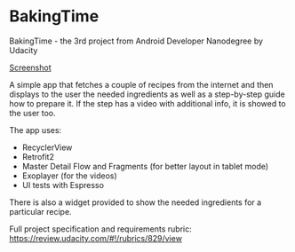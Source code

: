 # BakingTime
BakingTime - the 3rd project from Android Developer Nanodegree by Udacity

[Screenshot](https://lh3.googleusercontent.com/YntpFN3bfWqlA6aAHURR81h9LpREvxeZ47js5_ZoeuucjkJQc7AM1CzRnrMq-YJ2Nn9l5mczNOVOvRhruQ4EFWvPO_13moW2H_xq7iQ8jNzR62uSJ4EPD5Ns6ok08NowEzQ71Ul83_NkAfgod1WI8a51DhXbzt4G5wV7uwJcP9Be-78L3kqLQEBZSH1779zEjUhscFHONtvEgBcBPtKOt_dPsRGkQoGe4SnwJgLWcxmngysjUEAbE3Y8fgzg1ICXMgHhb81ELs1fC_eEyVY3fHKa7xVS46Gi8F0MbEiVFqI8-ZZGrlbRgcfaJJh1gTHlD8kazcGC0gNQ_o7E-wB0nzo2ZYAwOPYEmoOV32ASPLJFu6ct1F4AYYgalryerub7CJ-r6JlD9B5nZbZkcnEwVVAabvmbBfB7mMUnCqfWguw8SZS6Bl4udQpSCRYtqGI1-harCm1MP9Kjw4QSTNI9MP1sex3TMM2ZdWpETDzCx5SUUamXaEQEvAY4oxiJXKnunuwNmxxemlG7u5MA2V4NlPXjDrZojubl5GqUlm12CkKZtVE0DRVUkN2rCctyoYZG27xylF91Niqrfn_aS91NYgmgwHXyEiOFLxHfsbr7=s921-no)

A simple app that fetches a couple of recipes from the internet and then displays to the user the needed ingredients as well as a step-by-step guide how to prepare it. If the step has a video with additional info, it is showed to the user too.

The app uses:
* RecyclerView 
* Retrofit2
* Master Detail Flow and Fragments (for better layout in tablet mode)
* Exoplayer (for the videos)
* UI tests with Espresso

There is also a widget provided to show the needed ingredients for a particular recipe.

Full project specification and requirements rubric: https://review.udacity.com/#!/rubrics/829/view

 

